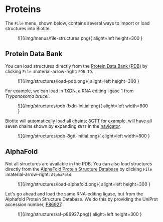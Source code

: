 # Proteins

The `File` menu, shown below, contains several ways to import or load structures into Biotite.

<figure markdown>
![](/img/menus/file-structures.png){ alight=left height=300 }
</figure>

## Protein Data Bank

You can load structures directly from the [Protein Data Bank (PDB)](https://www.rcsb.org/) by clicking `File` :material-arrow-right: `PDB ID`.

<figure markdown>
![](/img/structures/load-pdb.png){ alight=left height=300 }
</figure>

For example, we can load in [1XDN](https://www.rcsb.org/structure/1XDN), a RNA editing ligase 1 from *Trypanosoma brucei*.

<figure markdown>
![](/img/structures/pdb-1xdn-initial.png){ alight=left width=800 }
</figure>

Biotite will automatically load all chains; [8GTT](https://www.rcsb.org/structure/8GTT) for example, will have all seven chains shown by expanding `8GTT` in the [navigator][navigator].

<figure markdown>
![](/img/structures/pdb-8gtt-initial.png){ alight=left width=800 }
</figure>

## AlphaFold

Not all structures are available in the PDB.
You can also load structures directly from the [AlphaFold Protein Structure Database](https://alphafold.ebi.ac.uk/) by clicking `File` :material-arrow-right: `AlphaFold`.

<figure markdown>
![](/img/structures/load-alphafold.png){ alight=left height=300 }
</figure>

Let's go ahead and load the same RNA-editing ligase, but from the Alphafold Protein Structure Database.
We do this by providing the UniProt accession number, [P86927](https://alphafold.ebi.ac.uk/entry/P86927).

<figure markdown>
![](/img/structures/af-p86927.png){ alight=left height=300 }
</figure>

<!-- LINKS -->

[navigator]: /interface/navigator
